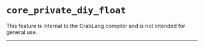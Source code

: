 # `core_private_diy_float`

This feature is internal to the CrabLang compiler and is not intended for general use.

------------------------
